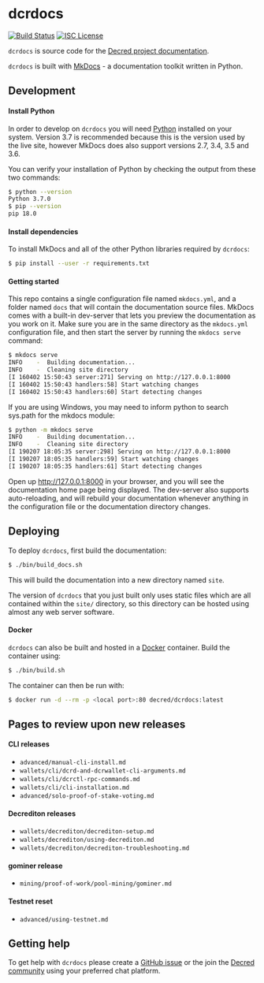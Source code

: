# dcrdocs

[![Build Status](https://github.com/decred/dcrdocs/workflows/Build%20and%20Test/badge.svg)](https://github.com/decred/dcrdocs/actions)
[![ISC License](https://img.shields.io/badge/license-ISC-blue.svg)](http://copyfree.org)

`dcrdocs` is source code for the [Decred project documentation](https://docs.decred.org).

`dcrdocs` is built with [MkDocs](https://www.mkdocs.org/) - a documentation toolkit written in Python.

## Development

#### Install Python

In order to develop on `dcrdocs` you will need [Python](https://www.python.org/) installed on your system. Version 3.7 is recommended because this is the version used by the live site, however MkDocs does also support versions 2.7, 3.4, 3.5 and 3.6.

You can verify your installation of Python by checking the output from these two commands:

```bash
$ python --version
Python 3.7.0
$ pip --version
pip 18.0
```

#### Install dependencies

To install MkDocs and all of the other Python libraries required by `dcrdocs`:

```bash
$ pip install --user -r requirements.txt
```

#### Getting started

This repo contains a single configuration file named `mkdocs.yml`, and a folder named `docs` that will contain the documentation source files. MkDocs comes with a built-in dev-server that lets you preview the documentation as you work on it. Make sure you are in the same directory as the `mkdocs.yml` configuration file, and then start the server by running the `mkdocs serve` command:

```bash
$ mkdocs serve
INFO    -  Building documentation...
INFO    -  Cleaning site directory
[I 160402 15:50:43 server:271] Serving on http://127.0.0.1:8000
[I 160402 15:50:43 handlers:58] Start watching changes
[I 160402 15:50:43 handlers:60] Start detecting changes
```

If you are using Windows, you may need to inform python to search sys.path for the mkdocs module:

```bash
$ python -m mkdocs serve
INFO    -  Building documentation...
INFO    -  Cleaning site directory
[I 190207 18:05:35 server:298] Serving on http://127.0.0.1:8000
[I 190207 18:05:35 handlers:59] Start watching changes
[I 190207 18:05:35 handlers:61] Start detecting changes
```

Open up <http://127.0.0.1:8000> in your browser, and you will see the documentation home page being displayed. The dev-server also supports auto-reloading, and will rebuild your documentation whenever anything in the configuration file or the documentation directory changes.

## Deploying

To deploy `dcrdocs`, first build the documentation:

```bash
$ ./bin/build_docs.sh
```

This will build the documentation into a new directory named `site`.

The version of `dcrdocs` that you just built only uses static files which are all contained within the `site/` directory, so this directory can be hosted using almost any web server software.

#### Docker

`dcrdocs` can also be built and hosted in a [Docker](https://www.docker.com/) container. Build the container using:

```bash
$ ./bin/build.sh
```

The container can then be run with:

```bash
$ docker run -d --rm -p <local port>:80 decred/dcrdocs:latest
```

## Pages to review upon new releases

#### CLI releases

- `advanced/manual-cli-install.md`
- `wallets/cli/dcrd-and-dcrwallet-cli-arguments.md`
- `wallets/cli/dcrctl-rpc-commands.md`
- `wallets/cli/cli-installation.md`
- `advanced/solo-proof-of-stake-voting.md`

#### Decrediton releases

- `wallets/decrediton/decrediton-setup.md`
- `wallets/decrediton/using-decrediton.md`
- `wallets/decrediton/decrediton-troubleshooting.md`

#### gominer release

- `mining/proof-of-work/pool-mining/gominer.md`

#### Testnet reset

- `advanced/using-testnet.md`

## Getting help

To get help with `dcrdocs` please create a [GitHub issue](https://github.com/decred/dcrdocs/issues) or the join the [Decred community](https://decred.org/community/) using your preferred chat platform.
